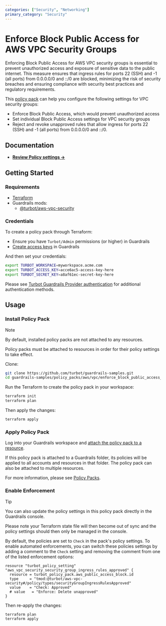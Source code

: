 ```yaml
---
categories: ["Security", "Networking"]
primary_category: "Security"
---
```


# Enforce Block Public Access for AWS VPC Security Groups

Enforcing Block Public Access for AWS VPC security groups is essential to prevent unauthorized access and exposure of sensitive data to the public internet. This measure ensures that ingress rules for ports 22 (SSH) and -1 (all ports) from 0.0.0.0/0 and ::/0 are blocked, minimizing the risk of security breaches and ensuring compliance with security best practices and regulatory requirements.

This [policy pack](https://turbot.com/guardrails/docs/concepts/resources/smart-folders) can help you configure the following settings for VPC security groups:

- Enforce Block Public Access, which would prevent unauthorized access
- Set individual Block Public Access settings for VPC security groups
- Reject and revoke unapproved rules that allow ingress for ports 22 (SSH) and -1 (all ports) from 0.0.0.0/0 and ::/0.

## Documentation

- **[Review Policy settings →](https://hub-guardrails-turbot-com-git-development-turbot.vercel.app/policy-packs/enforce_block_public_access_for_security_groups/settings)**

## Getting Started

### Requirements

- [Terraform](https://developer.hashicorp.com/terraform/tutorials/aws-get-started/install-cli)
- Guardrails mods:
  - [@turbot/aws-vpc-security](https://hub-guardrails-turbot-com-git-development-turbot.vercel.app/aws/mods/aws-vpc-security)

### Credentials

To create a policy pack through Terraform:

- Ensure you have `Turbot/Admin` permissions (or higher) in Guardrails
- [Create access keys](https://turbot.com/guardrails/docs/guides/iam/access-keys#generate-a-new-guardrails-api-access-key) in Guardrails

And then set your credentials:

```sh
export TURBOT_WORKSPACE=myworkspace.acme.com
export TURBOT_ACCESS_KEY=acce6ac5-access-key-here
export TURBOT_SECRET_KEY=a8af61ec-secret-key-here
```

Please see [Turbot Guardrails Provider authentication](https://registry.terraform.io/providers/turbot/turbot/latest/docs#authentication) for additional authentication methods.

## Usage

### Install Policy Pack

> [!NOTE]
> By default, installed policy packs are not attached to any resources.
>
> Policy packs must be attached to resources in order for their policy settings to take effect.

Clone:

```sh
git clone https://github.com/turbot/guardrails-samples.git
cd guardrails-samples/policy_packs/aws/vpc/enforce_block_public_access_for_security_groups
```

Run the Terraform to create the policy pack in your workspace:

```sh
terraform init
terraform plan
```

Then apply the changes:

```sh
terraform apply
```

### Apply Policy Pack

Log into your Guardrails workspace and [attach the policy pack to a resource](https://turbot.com/guardrails/docs/guides/working-with-folders/smart#attach-a-smart-folder-to-a-resource).

If this policy pack is attached to a Guardrails folder, its policies will be applied to all accounts and resources in that folder. The policy pack can also be attached to multiple resources.

For more information, please see [Policy Packs](https://turbot.com/guardrails/docs/concepts/resources/smart-folders).

### Enable Enforcement

> [!TIP]
> You can also update the policy settings in this policy pack directly in the Guardrails console.
>
> Please note your Terraform state file will then become out of sync and the policy settings should then only be managed in the console.

By default, the policies are set to `Check` in the pack's policy settings. To enable automated enforcements, you can switch these policies settings by adding a comment to the `Check` setting and removing the comment from one of the listed enforcement options:

```hcl
resource "turbot_policy_setting" "aws_vpc_security_security_group_ingress_rules_approved" {
  resource = turbot_policy_pack.aws_public_access_block.id
  type     = "tmod:@turbot/aws-vpc-security#/policy/types/securityGroupIngressRulesApproved"
  value    = "Check: Approved"
  # value   = "Enforce: Delete unapproved"
}
```

Then re-apply the changes:

```sh
terraform plan
terraform apply
```
